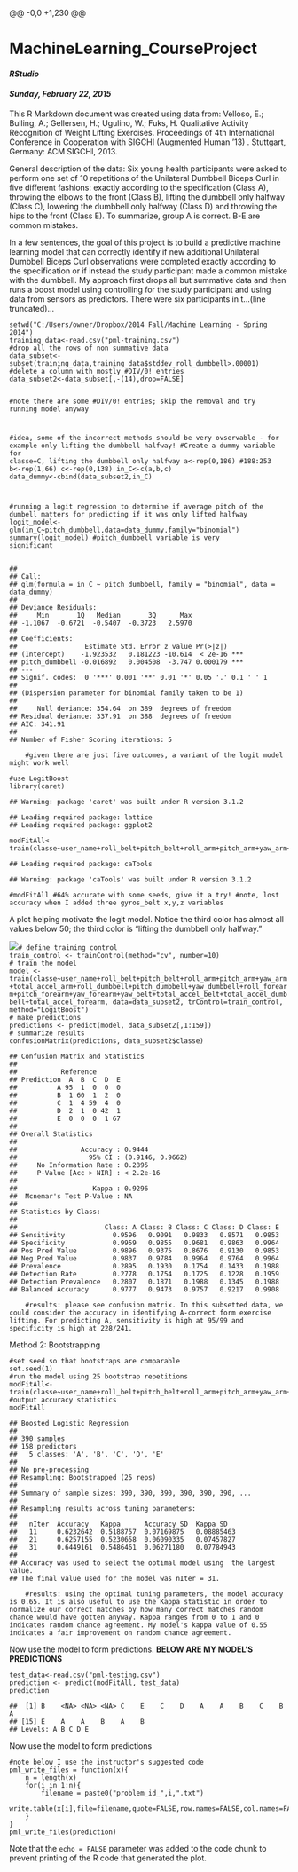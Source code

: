 @@ -0,0 +1,230 @@
<!DOCTYPE html>

<html xmlns="http://www.w3.org/1999/xhtml">

<head>

<meta charset="utf-8">
<meta http-equiv="Content-Type" content="text/html; charset=utf-8" />
<meta name="generator" content="pandoc" />

<meta name="author" content="RStudio" />


<title>MachineLearning_CourseProject</title>

<script src="data:application/x-javascript,%2F%2A%21%20jQuery%20v1%2E11%2E0%20%7C%20%28c%29%202005%2C%202014%20jQuery%20Foundation%2C%20Inc%2E%20%7C%20jquery%2Eorg%2Flicense%20%2A%2F%0A%21function%28a%2Cb%29%7B%22object%22%3D%3Dtypeof%20module%26%26%22object%22%3D%3Dtypeof%20module%2Eexports%3Fmodule%2Eexports%3Da%2Edocument%3Fb%28a%2C%210%29%3Afunction%28a%29%7Bif%28%21a%2Edocument%29throw%20new%20Error%28%22jQuery%20requires%20a%20window%20with%20a%20document%22%29%3Breturn%20b%28a%29%7D%3Ab%28a%29%7D%28%...(line truncated)...
<meta name="viewport" content="width=device-width, initial-scale=1.0" />
<link href="data:text/css,%2F%2A%21%0A%20%2A%20Bootstrap%20v2%2E3%2E2%0A%20%2A%0A%20%2A%20Copyright%202013%20Twitter%2C%20Inc%0A%20%2A%20Licensed%20under%20the%20Apache%20License%20v2%2E0%0A%20%2A%20http%3A%2F%2Fwww%2Eapache%2Eorg%2Flicenses%2FLICENSE%2D2%2E0%0A%20%2A%0A%20%2A%20Designed%20and%20built%20with%20all%20the%20love%20in%20the%20world%20by%20%40mdo%20and%20%40fat%2E%0A%20%2A%2F%2Eclearfix%7B%2Azoom%3A1%7D%2Eclearfix%3Abefore%2C%2Eclearfix%3Aafter%7Bdisplay%3Atable%3Bline%2Dheight%3A0%3Bcontent%3A...(line truncated)...
<link href="data:text/css,%2F%2A%21%0A%20%2A%20Bootstrap%20Responsive%20v2%2E3%2E2%0A%20%2A%0A%20%2A%20Copyright%202013%20Twitter%2C%20Inc%0A%20%2A%20Licensed%20under%20the%20Apache%20License%20v2%2E0%0A%20%2A%20http%3A%2F%2Fwww%2Eapache%2Eorg%2Flicenses%2FLICENSE%2D2%2E0%0A%20%2A%0A%20%2A%20Designed%20and%20built%20with%20all%20the%20love%20in%20the%20world%20by%20%40mdo%20and%20%40fat%2E%0A%20%2A%2F%2Eclearfix%7B%2Azoom%3A1%7D%2Eclearfix%3Abefore%2C%2Eclearfix%3Aafter%7Bdisplay%3Atable%3Bline%2Dheight%3A0...(line truncated)...
<script src="data:application/x-javascript,%2F%2A%21%0A%2A%20Bootstrap%2Ejs%20by%20%40fat%20%26%20%40mdo%0A%2A%20Copyright%202013%20Twitter%2C%20Inc%2E%0A%2A%20http%3A%2F%2Fwww%2Eapache%2Eorg%2Flicenses%2FLICENSE%2D2%2E0%2Etxt%0A%2A%2F%0A%21function%28e%29%7B%22use%20strict%22%3Be%28function%28%29%7Be%2Esupport%2Etransition%3Dfunction%28%29%7Bvar%20e%3Dfunction%28%29%7Bvar%20e%3Ddocument%2EcreateElement%28%22bootstrap%22%29%2Ct%3D%7BWebkitTransition%3A%22webkitTransitionEnd%22%2CMozTransition%3A%22transitio...(line truncated)...

<style type="text/css">code{white-space: pre;}</style>
<link href="data:text/css,pre%20%2Eoperator%2C%0Apre%20%2Eparen%20%7B%0A%20color%3A%20rgb%28104%2C%20118%2C%20135%29%0A%7D%0A%0Apre%20%2Eliteral%20%7B%0A%20color%3A%20%23990073%0A%7D%0A%0Apre%20%2Enumber%20%7B%0A%20color%3A%20%23099%3B%0A%7D%0A%0Apre%20%2Ecomment%20%7B%0A%20color%3A%20%23998%3B%0A%20font%2Dstyle%3A%20italic%0A%7D%0A%0Apre%20%2Ekeyword%20%7B%0A%20color%3A%20%23900%3B%0A%20font%2Dweight%3A%20bold%0A%7D%0A%0Apre%20%2Eidentifier%20%7B%0A%20color%3A%20rgb%280%2C%200%2C%200%29%3B%0A%7D%0A%0Apre%2...(line truncated)...
<script src="data:application/x-javascript,%0Avar%20hljs%3Dnew%20function%28%29%7Bfunction%20m%28p%29%7Breturn%20p%2Ereplace%28%2F%26%2Fgm%2C%22%26amp%3B%22%29%2Ereplace%28%2F%3C%2Fgm%2C%22%26lt%3B%22%29%7Dfunction%20f%28r%2Cq%2Cp%29%7Breturn%20RegExp%28q%2C%22m%22%2B%28r%2EcI%3F%22i%22%3A%22%22%29%2B%28p%3F%22g%22%3A%22%22%29%29%7Dfunction%20b%28r%29%7Bfor%28var%20p%3D0%3Bp%3Cr%2EchildNodes%2Elength%3Bp%2B%2B%29%7Bvar%20q%3Dr%2EchildNodes%5Bp%5D%3Bif%28q%2EnodeName%3D%3D%22CODE%22%29%7Breturn%20q%7Dif%28%2...(line truncated)...
<style type="text/css">
  pre:not([class]) {
    background-color: white;
  }
</style>
<script type="text/javascript">
if (window.hljs && document.readyState && document.readyState === "complete") {
   window.setTimeout(function() {
      hljs.initHighlighting();
   }, 0);
}
</script>



</head>

<body>

<style type="text/css">
.main-container {
  max-width: 940px;
  margin-left: auto;
  margin-right: auto;
}
</style>
<div class="container-fluid main-container">


<div id="header">
<h1 class="title">MachineLearning_CourseProject</h1>
<h4 class="author"><em>RStudio</em></h4>
<h4 class="date"><em>Sunday, February 22, 2015</em></h4>
</div>


<p>This R Markdown document was created using data from: Velloso, E.; Bulling, A.; Gellersen, H.; Ugulino, W.; Fuks, H. Qualitative Activity Recognition of Weight Lifting Exercises. Proceedings of 4th International Conference in Cooperation with SIGCHI (Augmented Human ’13) . Stuttgart, Germany: ACM SIGCHI, 2013.</p>
<p>General description of the data: Six young health participants were asked to perform one set of 10 repetitions of the Unilateral Dumbbell Biceps Curl in five different fashions: exactly according to the specification (Class A), throwing the elbows to the front (Class B), lifting the dumbbell only halfway (Class C), lowering the dumbbell only halfway (Class D) and throwing the hips to the front (Class E). To summarize, group A is correct. B-E are common mistakes.</p>
<p>In a few sentences, the goal of this project is to build a predictive machine learning model that can correctly identify if new additional Unilateral Dumbbell Biceps Curl observations were completed exactly according to the specification or if instead the study participant made a common mistake with the dumbbell. My approach first drops all but summative data and then runs a boost model using controlling for the study participant and using data from sensors as predictors. There were six participants in t...(line truncated)...
<pre class="r"><code>setwd(&quot;C:/Users/owner/Dropbox/2014 Fall/Machine Learning - Spring 2014&quot;)
training_data&lt;-read.csv(&quot;pml-training.csv&quot;)
#drop all the rows of non summative data
data_subset&lt;-subset(training_data,training_data$stddev_roll_dumbbell&gt;.00001)
#delete a column with mostly #DIV/0! entries
data_subset2&lt;-data_subset[,-(14),drop=FALSE]

#note there are some #DIV/0! entries; skip the removal and try running model anyway

#idea, some of the incorrect methods should be very ovservable - for example only lifting the dumbbell halfway!
#Create a dummy variable for classe=C, lifting the dumbbell only halfway
a&lt;-rep(0,186) #188:253
b&lt;-rep(1,66)
c&lt;-rep(0,138)
in_C&lt;-c(a,b,c)
data_dummy&lt;-cbind(data_subset2,in_C)

#running a logit regression to determine if average pitch of the dumbell matters for predicting if it was only lifted halfway
logit_model&lt;-glm(in_C~pitch_dumbbell,data=data_dummy,family=&quot;binomial&quot;)
summary(logit_model) #pitch_dumbbell variable is very significant</code></pre>
<pre><code>## 
## Call:
## glm(formula = in_C ~ pitch_dumbbell, family = &quot;binomial&quot;, data = data_dummy)
## 
## Deviance Residuals: 
##     Min       1Q   Median       3Q      Max  
## -1.1067  -0.6721  -0.5407  -0.3723   2.5970  
## 
## Coefficients:
##                 Estimate Std. Error z value Pr(&gt;|z|)    
## (Intercept)    -1.923532   0.181223 -10.614  &lt; 2e-16 ***
## pitch_dumbbell -0.016892   0.004508  -3.747 0.000179 ***
## ---
## Signif. codes:  0 '***' 0.001 '**' 0.01 '*' 0.05 '.' 0.1 ' ' 1
## 
## (Dispersion parameter for binomial family taken to be 1)
## 
##     Null deviance: 354.64  on 389  degrees of freedom
## Residual deviance: 337.91  on 388  degrees of freedom
## AIC: 341.91
## 
## Number of Fisher Scoring iterations: 5</code></pre>
<pre class="r"><code>    #given there are just five outcomes, a variant of the logit model might work well

#use LogitBoost
library(caret)</code></pre>
<pre><code>## Warning: package 'caret' was built under R version 3.1.2</code></pre>
<pre><code>## Loading required package: lattice
## Loading required package: ggplot2</code></pre>
<pre class="r"><code>modFitAll&lt;-train(classe~user_name+roll_belt+pitch_belt+roll_arm+pitch_arm+yaw_arm+total_accel_arm+roll_dumbbell+pitch_dumbbell+yaw_dumbbell+roll_forearm+pitch_forearm+yaw_forearm+yaw_belt+total_accel_belt+total_accel_dumbbell+total_accel_forearm,method=&quot;LogitBoost&quot;,data=data_subset2)</code></pre>
<pre><code>## Loading required package: caTools</code></pre>
<pre><code>## Warning: package 'caTools' was built under R version 3.1.2</code></pre>
<pre class="r"><code>#modFitAll #64% accurate with some seeds, give it a try! #note, lost accuracy when I added three gyros_belt x,y,z variables</code></pre>
<p>A plot helping motivate the logit model. Notice the third color has almost all values below 50; the third color is “lifting the dumbbell only halfway.”</p>
<p><img src="data:image/png;base64,iVBORw0KGgoAAAANSUhEUgAABUAAAAPACAMAAADDuCPrAAAAZlBMVEUAAAAAADoAAGYAAP8AOmYAOpAAZmYAZpAAZrYAzQAA//86AAA6kJA6kNtmAABmAGZmOgBmOpBmtv+QOgCQkDqQ2/+2ZgC225C2///bkDrb/7bb////AAD/tmb/25D//7b//9v///+7Kz4QAAAACXBIWXMAAB2HAAAdhwGP5fFlAAAgAElEQVR4nO29i3rkNtJgmd01vWOp1p5de1rb2i5Vme//kpPJKwCCFwRuAfKcb/42lEmCFEc+BhCB4KMDAAARj9o3AADQKggUAEAIAgUAEIJAAQCEIFAAACEIFABACAIFABCCQAEAhCBQAAAhCBQAQAgCBQAQgkABAIQgUAAAIQgUAEAIAgUAEIJAAQCEIFAAACEIFABACAIFABCCQAEAhCBQAAAhCBQAQAgCBQAQgkABAIQgUAAAIQgUA...(line truncated)...
<p>Performing cross validation Method 1: k folds</p>
<pre class="r"><code># define training control
train_control &lt;- trainControl(method=&quot;cv&quot;, number=10)
# train the model
model &lt;- train(classe~user_name+roll_belt+pitch_belt+roll_arm+pitch_arm+yaw_arm+total_accel_arm+roll_dumbbell+pitch_dumbbell+yaw_dumbbell+roll_forearm+pitch_forearm+yaw_forearm+yaw_belt+total_accel_belt+total_accel_dumbbell+total_accel_forearm, data=data_subset2, trControl=train_control, method=&quot;LogitBoost&quot;)
# make predictions
predictions &lt;- predict(model, data_subset2[,1:159])
# summarize results
confusionMatrix(predictions, data_subset2$classe)</code></pre>
<pre><code>## Confusion Matrix and Statistics
## 
##           Reference
## Prediction  A  B  C  D  E
##          A 95  1  0  0  0
##          B  1 60  1  2  0
##          C  1  4 59  4  0
##          D  2  1  0 42  1
##          E  0  0  0  1 67
## 
## Overall Statistics
##                                           
##                Accuracy : 0.9444          
##                  95% CI : (0.9146, 0.9662)
##     No Information Rate : 0.2895          
##     P-Value [Acc &gt; NIR] : &lt; 2.2e-16       
##                                           
##                   Kappa : 0.9296          
##  Mcnemar's Test P-Value : NA              
## 
## Statistics by Class:
## 
##                      Class: A Class: B Class: C Class: D Class: E
## Sensitivity            0.9596   0.9091   0.9833   0.8571   0.9853
## Specificity            0.9959   0.9855   0.9681   0.9863   0.9964
## Pos Pred Value         0.9896   0.9375   0.8676   0.9130   0.9853
## Neg Pred Value         0.9837   0.9784   0.9964   0.9764   0.9964
## Prevalence             0.2895   0.1930   0.1754   0.1433   0.1988
## Detection Rate         0.2778   0.1754   0.1725   0.1228   0.1959
## Detection Prevalence   0.2807   0.1871   0.1988   0.1345   0.1988
## Balanced Accuracy      0.9777   0.9473   0.9757   0.9217   0.9908</code></pre>
<pre class="r"><code>    #results: please see confusion matrix. In this subsetted data, we could consider the accuracy in identifying A-correct form exercise lifting. For predicting A, sensitivity is high at 95/99 and specificity is high at 228/241.</code></pre>
<p>Method 2: Bootstrapping</p>
<pre class="r"><code>#set seed so that bootstraps are comparable
set.seed(1)
#run the model using 25 bootstrap repetitions
modFitAll&lt;-train(classe~user_name+roll_belt+pitch_belt+roll_arm+pitch_arm+yaw_arm+total_accel_arm+roll_dumbbell+pitch_dumbbell+yaw_dumbbell+roll_forearm+pitch_forearm+yaw_forearm+yaw_belt+total_accel_belt+total_accel_dumbbell+total_accel_forearm,method=&quot;LogitBoost&quot;,data=data_subset2)
#output accuracy statistics
modFitAll</code></pre>
<pre><code>## Boosted Logistic Regression 
## 
## 390 samples
## 158 predictors
##   5 classes: 'A', 'B', 'C', 'D', 'E' 
## 
## No pre-processing
## Resampling: Bootstrapped (25 reps) 
## 
## Summary of sample sizes: 390, 390, 390, 390, 390, 390, ... 
## 
## Resampling results across tuning parameters:
## 
##   nIter  Accuracy   Kappa      Accuracy SD  Kappa SD  
##   11     0.6232642  0.5188757  0.07169875   0.08885463
##   21     0.6257155  0.5230658  0.06090335   0.07457827
##   31     0.6449161  0.5486461  0.06271180   0.07784943
## 
## Accuracy was used to select the optimal model using  the largest value.
## The final value used for the model was nIter = 31.</code></pre>
<pre class="r"><code>    #results: using the optimal tuning parameters, the model accuracy is 0.65. It is also useful to use the Kappa statistic in order to normalize our correct matches by how many correct matches random chance would have gotten anyway. Kappa ranges from 0 to 1 and 0 indicates random chance agreement. My model's kappa value of 0.55 indicates a fair improvement on random chance agreement.</code></pre>
<p>Now use the model to form predictions. <strong>BELOW ARE MY MODEL’S PREDICTIONS</strong></p>
<pre class="r"><code>test_data&lt;-read.csv(&quot;pml-testing.csv&quot;)
prediction &lt;- predict(modFitAll, test_data)
prediction</code></pre>
<pre><code>##  [1] B    &lt;NA&gt; &lt;NA&gt; &lt;NA&gt; C    E    C    D    A    A    B    C    B    A   
## [15] E    A    A    B    A    B   
## Levels: A B C D E</code></pre>
<p>Now use the model to form predictions</p>
<pre class="r"><code>#note below I use the instructor's suggested code
pml_write_files = function(x){
    n = length(x)
    for(i in 1:n){
        filename = paste0(&quot;problem_id_&quot;,i,&quot;.txt&quot;)
        write.table(x[i],file=filename,quote=FALSE,row.names=FALSE,col.names=FALSE)
    }
}
pml_write_files(prediction)</code></pre>
<p>Note that the <code>echo = FALSE</code> parameter was added to the code chunk to prevent printing of the R code that generated the plot.</p>


</div>

<script>

// add bootstrap table styles to pandoc tables
$(document).ready(function () {
  $('tr.header').parent('thead').parent('table').addClass('table table-condensed');
});

</script>

<!-- dynamically load mathjax for compatibility with self-contained -->
<script>
  (function () {
    var script = document.createElement("script");
    script.type = "text/javascript";
    script.src  = "https://cdn.mathjax.org/mathjax/latest/MathJax.js?config=TeX-AMS-MML_HTMLorMML";
    document.getElementsByTagName("head")[0].appendChild(script);
  })();
</script>

</body>
</html>

